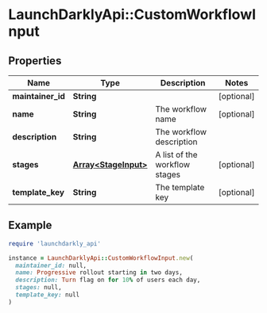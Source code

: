 # LaunchDarklyApi::CustomWorkflowInput

## Properties

| Name | Type | Description | Notes |
| ---- | ---- | ----------- | ----- |
| **maintainer_id** | **String** |  | [optional] |
| **name** | **String** | The workflow name | [optional] |
| **description** | **String** | The workflow description |  |
| **stages** | [**Array&lt;StageInput&gt;**](StageInput.md) | A list of the workflow stages | [optional] |
| **template_key** | **String** | The template key | [optional] |

## Example

```ruby
require 'launchdarkly_api'

instance = LaunchDarklyApi::CustomWorkflowInput.new(
  maintainer_id: null,
  name: Progressive rollout starting in two days,
  description: Turn flag on for 10% of users each day,
  stages: null,
  template_key: null
)
```

